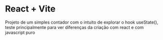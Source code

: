 # React + Vite

Projeto de um simples contador com o intuito de explorar o hook useState(), teste principalmente para ver diferenças da criação com react e com javascript puro
